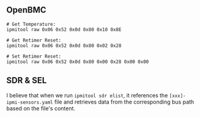 ## OpenBMC

```shell
# Get Temperature:
ipmitool raw 0x06 0x52 0x0d 0x80 0x10 0x8E

# Get Retimer Reset:
ipmitool raw 0x06 0x52 0x0d 0x80 0x02 0x28

# Set Retimer Reset:
ipmitool raw 0x06 0x52 0x0d 0x80 0x00 0x28 0x00 0x00
```

## SDR & SEL

I believe that when we run `ipmitool sdr elist`, it references the `[xxx]-ipmi-sensors.yaml` file and retrieves data from the corresponding bus path based on the file's content.